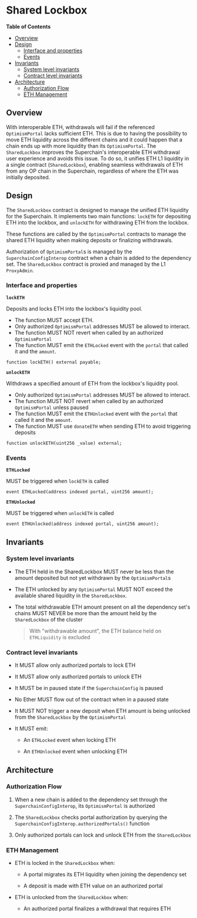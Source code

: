 # Shared Lockbox

<!-- START doctoc generated TOC please keep comment here to allow auto update -->
<!-- DON'T EDIT THIS SECTION, INSTEAD RE-RUN doctoc TO UPDATE -->
**Table of Contents**

- [Overview](#overview)
- [Design](#design)
  - [Interface and properties](#interface-and-properties)
  - [Events](#events)
- [Invariants](#invariants)
  - [System level invariants](#system-level-invariants)
  - [Contract level invariants](#contract-level-invariants)
- [Architecture](#architecture)
  - [Authorization Flow](#authorization-flow)
  - [ETH Management](#eth-management)

<!-- END doctoc generated TOC please keep comment here to allow auto update -->

## Overview

With interoperable ETH, withdrawals will fail if the referenced `OptimismPortal` lacks sufficient ETH.
This is due to having the possibility to move ETH liquidity across the different chains and it could happen
that a chain ends up with more liquidity than its `OptimismPortal`.
The `SharedLockbox` improves the Superchain's interoperable ETH withdrawal user experience and avoids this issue.
To do so, it unifies ETH L1 liquidity in a single contract (`SharedLockbox`), enabling seamless withdrawals of ETH
from any OP chain in the Superchain, regardless of where the ETH was initially deposited.

## Design

The `SharedLockbox` contract is designed to manage the unified ETH liquidity for the Superchain.
It implements two main functions: `lockETH` for depositing ETH into the lockbox,
and `unlockETH` for withdrawing ETH from the lockbox.

These functions are called by the `OptimismPortal` contracts to manage the shared ETH liquidity
when making deposits or finalizing withdrawals.

Authorization of `OptimismPortal`s is managed by the `SuperchainConfigInterop` contract when a chain
is added to the dependency set.
The `SharedLockbox` contract is proxied and managed by the L1 `ProxyAdmin`.

### Interface and properties

**`lockETH`**

Deposits and locks ETH into the lockbox's liquidity pool.

- The function MUST accept ETH.
- Only authorized `OptimismPortal` addresses MUST be allowed to interact.
- The function MUST NOT revert when called by an authorized `OptimismPortal`
- The function MUST emit the `ETHLocked` event with the `portal` that called it and the `amount`.

```solidity
function lockETH() external payable;
```

**`unlockETH`**

Withdraws a specified amount of ETH from the lockbox's liquidity pool.

- Only authorized `OptimismPortal` addresses MUST be allowed to interact.
- The function MUST NOT revert when called by an authorized `OptimismPortal` unless paused
- The function MUST emit the `ETHUnlocked` event with the `portal` that called it and the `amount`.
- The function MUST use `donateETH` when sending ETH to avoid triggering deposits

```solidity
function unlockETH(uint256 _value) external;
```

### Events

**`ETHLocked`**

MUST be triggered when `lockETH` is called

```solidity
event ETHLocked(address indexed portal, uint256 amount);
```

**`ETHUnlocked`**

MUST be triggered when `unlockETH` is called

```solidity
event ETHUnlocked(address indexed portal, uint256 amount);
```

## Invariants

### System level invariants

- The ETH held in the SharedLockbox MUST never be less than the amount deposited but not yet withdrawn by the `OptimismPortal`s

- The ETH unlocked by any `OptimismPortal` MUST NOT exceed the available shared liquidity in the `SharedLockbox`.

- The total withdrawable ETH amount present on all the dependency set's chains MUST NEVER be more than the amount held
  by the `SharedLockbox` of the cluster
  > With "withdrawable amount", the ETH balance held on `ETHLiquidity` is excluded

### Contract level invariants

- It MUST allow only authorized portals to lock ETH

- It MUST allow only authorized portals to unlock ETH

- It MUST be in paused state if the `SuperchainConfig` is paused

- No Ether MUST flow out of the contract when in a paused state

- It MUST NOT trigger a new deposit when ETH amount is being unlocked from the `SharedLockbox` by the `OptimismPortal`

- It MUST emit:

  - An `ETHLocked` event when locking ETH

  - An `ETHUnlocked` event when unlocking ETH

## Architecture

### Authorization Flow

1. When a new chain is added to the dependency set through the `SuperchainConfigInterop`, its `OptimismPortal` is authorized

2. The `SharedLockbox` checks portal authorization by querying the `SuperchainConfigInterop.authorizedPortals()` function

3. Only authorized portals can lock and unlock ETH from the `SharedLockbox`

### ETH Management

- ETH is locked in the `SharedLockbox` when:

  - A portal migrates its ETH liquidity when joining the dependency set

  - A deposit is made with ETH value on an authorized portal

- ETH is unlocked from the `SharedLockbox` when:

  - An authorized portal finalizes a withdrawal that requires ETH
